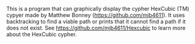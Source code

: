 This is a program that can graphically display the cypher HexCubic (TM) cypyer made by Matthew Bonney (https://github.com/mjb4611). It uses backtracking to find a viable path or prints that it cannot find a path if it does not exist. See https://github.com/mjb4611/Hexcubic to learn more about the HexCubic cypher.
